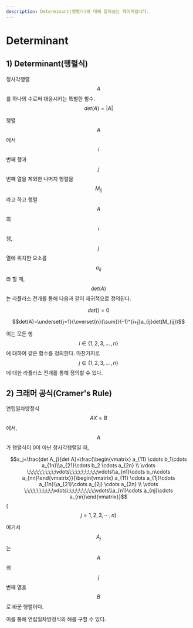 ```yaml
---
description: Determinant(행렬식)에 대해 알아보는 페이지입니다.
---
```


# Determinant

## 1) Determinant(행렬식)

정사각행렬 $$A$$를 하나의 수로써 대응시키는 특별한 함수. $$det(A)=|A|$$

행렬 $$A$$에서 $$i$$​번째 행과 $$j$$번째 열을 제외한 나머지 행렬을 $$M_{ij}$$​라고 하고 행렬 $$A$$의 $$i$$행,$$j$$열에 위치한 요소를 $$a_{ij}$$라 할 때,  $$det(A)$$는 라플라스 전개를 통해 다음과 같이 재귀적으로 정의된다.

&#x20;                                                                  $$det()=0$$

&#x20;                                              $$det(A)=\underset{j=1}{\overset{n}{\sum}}(-1)^{i+j}a_{ij}det(M_{ij})$$

이는 모든 행 $$i\in \{1,2,3,\,...\,,n\}$$에 대하여 같은 함수를 정의한다. 마찬가지로 $$j\in \{1,2,3,\,...\,,n\}$$에 대한 라플라스 전개를 통해 정의할 수 있다.​

## 2) 크래머 공식(Cramer's Rule)

연립일차방정식 $$AX=B$$​에서, $$A$$가 행렬식이 ​0이 아닌 정사각행렬일 때,

$$x_j=\frac{det A_j}{det A}=\frac{\begin{vmatrix} a_{11} \cdots b_1\cdots a_{1n}\\a_{21}\cdots b_2 \cdots a_{2n} \\ \vdots \;\;\;\;\;\;\;\;\;\vdots\;\;\;\;\;\;\;\;\;\vdots\\a_{n1}\cdots b_n\cdots a_{nn}\end{vmatrix}}{\begin{vmatrix} a_{11} \cdots a_{1j}\cdots a_{1n}\\a_{21}\cdots a_{2j} \cdots a_{2n} \\ \vdots \;\;\;\;\;\;\;\;\;\vdots\;\;\;\;\;\;\;\;\;\vdots\\a_{n1}\cdots a_{nj}\cdots a_{nn}\end{vmatrix}}$$              ($$j = 1,2,3,\cdots,n)$$

여기서 $$A_j$$는 $$A$$의 $$j$$번째 열을 $$B$$로 바꾼 행렬이다.

이를 통해 연립일차방정식의 해를 구할 수 있다.

